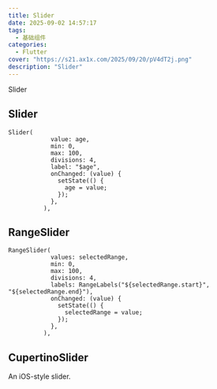 ```yaml
---
title: Slider
date: 2025-09-02 14:57:17
tags:
  - 基础组件
categories:
  - Flutter
cover: "https://s21.ax1x.com/2025/09/20/pV4dT2j.png"
description: "Slider"
---
```


Slider

<!-- more -->

## Slider

```
Slider(
            value: age,
            min: 0,
            max: 100,
            divisions: 4,
            label: "$age",
            onChanged: (value) {
              setState(() {
                age = value;
              });
            },
          ),
```



## RangeSlider

```
RangeSlider(
            values: selectedRange,
            min: 0,
            max: 100,
            divisions: 4,
            labels: RangeLabels("${selectedRange.start}", "${selectedRange.end}"),
            onChanged: (value) {
              setState(() {
                selectedRange = value;
              });
            },
          ),
```



## CupertinoSlider

An iOS-style slider.







